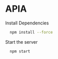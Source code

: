 # APIA

Install Dependencies

```bash
  npm install --force
```

Start the server

```bash
  npm start
```
